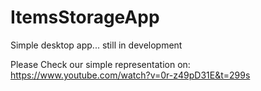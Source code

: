 # ItemsStorageApp

Simple desktop app...
still in development 

Please Check our simple representation on: https://www.youtube.com/watch?v=0r-z49pD31E&t=299s
